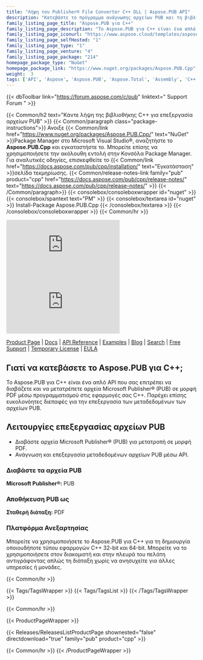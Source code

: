 ```yaml
---
title: "Λήψη του Publisher® File Converter C++ DLL | Aspose.PUB API"
description: "Κατεβάστε το πρόγραμμα ανάγνωσης αρχείων PUB και τη βιβλιοθήκη κλάσης μετατροπέα C++ DLL για να εργαστείτε με αρχεία MS Publisher® μέσω API εσωτερικής εγκατάστασης. Ανάγνωση και επεξεργασία μεταδεδομένων PUB. Μετατροπή PUB σε PDF."
family_listing_page_title: "Aspose.PUB για C++"
family_listing_page_description: "Το Aspose.PUB για C++ είναι ένα απλό API που επιτρέπει την ανάγνωση και τη μετατροπή αρχείων Microsoft Publisher® (PUB) σε μορφή PDF μέσω προγραμματισμού στις εφαρμογές σας C++. Παρέχει επίσης εύκολα κατανοητές διεπαφές για την επεξεργασία μεταδεδομένων αρχείων PUB."
family_listing_page_iconurl: "https://www.aspose.cloud/templates/aspose/App_Themes/V3/images/pub/272x272/aspose_pub-for-cpp.png"
family_listing_page_selfHosted: "1"
family_listing_page_type: "1"
family_listing_page_venture: "4"
family_listing_page_package: "214"
homepage_package_type: "NuGet"
homepage_package_link: "https://www.nuget.org/packages/Aspose.PUB.Cpp"
weight:  3
tags: ['API', 'Aspose', 'Aspose.PUB', 'Aspose.Total', 'Assembly', 'C++', 'Component', 'Conholdate', 'Conholdate.Total', 'Convert-PUB', 'Converter', 'Document', 'File-Format', 'Library', 'Metadata', 'Microsoft', 'PDF', 'PUB', 'PUB-to-PDF', 'VisualStudio', 'Publisher', 'Publisher-API', 'Native', 'CPP']
---
```


{{< dbToolbar link="https://forum.aspose.com/c/pub" linktext=" Support Forum " >}}

{{< Common/h2 text="Κάντε λήψη της βιβλιοθήκης C++ για επεξεργασία αρχείων PUB"  >}}
{{< Common/paragraph class="package-instructions">}}
Ανοιξε
{{< Common/link href="https://www.nuget.org/packages/Aspose.PUB.Cpp/" text="NuGet"  >}}Package Manager στο Microsoft Visual Studio®, αναζητήστε το <b>Aspose.PUB.Cpp</b> και εγκαταστήστε το. Μπορείτε επίσης να χρησιμοποιήσετε την ακόλουθη εντολή στην Κονσόλα Package Manager. Για αναλυτικές οδηγίες, επισκεφθείτε το
{{< Common/link href="https://docs.aspose.com/pub/cpp/installation/" text="Εγκατάσταση"  >}}σελίδα τεκμηρίωσης.
{{< Common/release-notes-link family="pub" product="cpp" href="https://docs.aspose.com/pub/cpp/release-notes/" text="https://docs.aspose.com/pub/cpp/release-notes/"  >}}
{{< /Common/paragraph>}}
{{< consolebox/consoleboxwrapper id="nuget" >}}
       {{< consolebox/spantext text="PM" >}}
       {{< consolebox/textarea id="nuget" >}} Install-Package Aspose.PUB.Cpp {{< /consolebox/textarea >}}
{{< /consolebox/consoleboxwrapper >}}
{{< Common/hr >}}

![Nuget](https://img.shields.io/nuget/v/Aspose.PUB.Cpp) ![Nuget](https://img.shields.io/nuget/dt/Aspose.PUB.Cpp?label=nuget%20downloads)

[Product Page](https://products.aspose.com/pub/cpp/) | [Docs](https://docs.aspose.com/pub/cpp/) | [API Reference](https://reference.aspose.com/pub/cpp) | [Examples](https://github.com/aspose-pub/Aspose.PUB-for-C) | [Blog](https://blog.aspose.com/category/pub/) | [Search](https://search.aspose.com/) | [Free Support](https://forum.aspose.com/c/pub) | [Temporary License](https://purchase.aspose.com/temporary-license) | [EULA](https://about.aspose.com/legal/eula/)

## Γιατί να κατεβάσετε το Aspose.PUB για C++;

Το Aspose.PUB για C++ είναι ένα απλό API που σας επιτρέπει να διαβάζετε και να μετατρέπετε αρχεία Microsoft Publisher® (PUB) σε μορφή PDF μέσω προγραμματισμού στις εφαρμογές σας C++. Παρέχει επίσης ευκολονόητες διεπαφές για την επεξεργασία των μεταδεδομένων των αρχείων PUB.

## Λειτουργίες επεξεργασίας αρχείων PUB

- Διαβάστε αρχεία Microsoft Publisher® (PUB) για μετατροπή σε μορφή PDF.
- Ανάγνωση και επεξεργασία μεταδεδομένων αρχείων PUB μέσω API.

### Διαβάστε τα αρχεία PUB

**Microsoft Publisher®:** PUB

### Αποθήκευση PUB ως

**Σταθερή διάταξη:** PDF

### Πλατφόρμα Ανεξαρτησίας

Μπορείτε να χρησιμοποιήσετε το Aspose.PUB για C++ για τη δημιουργία οποιουδήποτε τύπου εφαρμογών C++ 32-bit και 64-bit. Μπορείτε να το χρησιμοποιήσετε στον διακομιστή και στην πλευρά του πελάτη αντιγράφοντας απλώς τη διάταξη χωρίς να ανησυχείτε για άλλες υπηρεσίες ή μονάδες.

{{< Common/hr >}}

{{< Tags/TagsWrapper >}}
 {{< Tags/TagsList >}}
{{< /Tags/TagsWrapper >}}

{{< Common/hr >}}

{{< ProductPageWrapper >}}
<!-- ReleasesListProductPage-->
   {{< Releases/ReleasesListProductPage shownested="false"  directdownload="true" family="pub" product="cpp" >}}
<!-- /ReleasesListProductPage-->
{{< Common/hr >}}
{{< /ProductPageWrapper >}}

